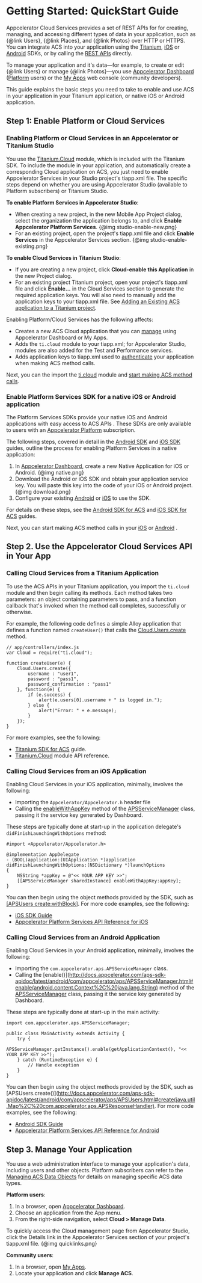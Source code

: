 # Getting Started: QuickStart Guide

Appcelerator Cloud Services provides a set of REST APIs for for creating, managing, and
accessing different types of data in your application, such as
{@link Users}, {@link Places}, and {@link Photos} over HTTP or HTTPS. You can integrate ACS into 
your application using the [Titanium](#!/guide/titanium), [iOS](#!/guide/ios) or [Android](#!/guide/android) SDKs, or by calling the
[REST APIs](#!/guide/rest) directly.

To manage your application and it's data&mdash;for example, to create or edit {@link Users} or manage 
{@link Photos}&mdash;you use [Appcelerator Dashboard](https://dashboard.appcelerator.com) 
([Platform](http://www.appcelerator.com/platform/appcelerator-platform/) users) 
or the [My Apps](https://my.appcelerator.com/apps) web console (community developers).

This guide explains the basic steps you need to take to enable and use ACS in your application in your Titanium application, or native iOS or Android application.

## Step 1: Enable Platform or Cloud Services

### Enabling Platform or Cloud Services in an Appcelerator or Titanium Studio

You use the [Titanium.Cloud](http://docs.appcelerator.com/titanium/latest/#!/api/Titanium.Cloud) module, 
which is included with the Titanium SDK. To include the module in your application, and automatically create a corresponding Cloud application on ACS, you just need to enable Appcelerator Services in your Studio project's
tiapp.xml file. The specific steps depend on whether you are using Appcelerator Studio (available to Platform subscribers) or Titanium Studio.

**To enable Platform Services in Appcelerator Studio**:

* When creating a new project, in the new Mobile App Project dialog, select the organization the application belongs to, and click **Enable Appcelerator Platform Services**. {@img studio-enable-new.png}
* For an existing project, open the project's tiapp.xml file and click **Enable Services** 
in the Appcelerator Services section. {@img studio-enable-existing.png}

**To enable Cloud Services in Titanium Studio**:

* If you are creating a new project, click **Cloud-enable this Application** in the new Project dialog.
* For an existing project Titanium project, open your project's tiapp.xml file and click **Enable...** in the Cloud Services section to generate the required application keys. You will also need to manually add the application keys to your tiapp.xml file. See [Adding an Existing ACS application to a Titanium project](http://docs.appcelerator.com/cloud/latest/#!/guide/titanium-section-adding-an-existing-acs-application-to-a-titanium-project).

Enabling Platform/Cloud Services has the following affects:

* Creates a new ACS Cloud application that you can [manage](#!/guide/acs_quickstart-section-step-4-manage-your-application-) using Appcelerator Dashboard
or My Apps.
* Adds the `ti.cloud` module to your tiapp.xml; for Appcelerator Studio, modules are also added for the Test and Performance services.
* Adds application keys to tiapp.xml used to [authenticate](#!/guide/acs_authentication) your application when making ACS method calls.

Next, you can the import the [ti.cloud](http://docs.appcelerator.com/titanium/latest/#!/api/Titanium.Cloud) module and [start making ACS method calls](#!/guide/acs_quickstart-section-calling-cloud-services-from-a-titanium-application-). 

### Enable Platform Services SDK for a native iOS or Android application

The Platform Services SDKs provide your native iOS and Android applications with easy access to ACS APIs
. These SDKs are only available to users with an [Appcelerator Platform](http://www.appcelerator.com/platform) subscription.

The following steps, covered in detail in the [Android SDK](#!/guide/android) and [iOS SDK](#!/guide/ios) guides, 
outline the process for enabling Platform Services in a native application:

1. In [Appcelerator Dashboard](https://dashboard.appcelerator.com), create a new Native Application for iOS or Android. {@img native.png} 
2. Download the Android or iOS SDK and obtain your application service key. You will paste this key 
	into the code of your iOS or Android project. {@img download.png}
3. Configure your existing [Android](http://docs.appcelerator.com/cloud/latest/#!/guide/android-section-enabling-cloud-services-in-a-new-project) or [iOS](http://docs.appcelerator.com/cloud/latest/#!/guide/ios-section-enabling-cloud-services-in-a-new-project)
to use the SDK.

For details on these steps, see the [Android SDK for ACS](#!/guide/android) and [iOS SDK for ACS](#!/guide/ios) guides.

Next, you can start making ACS method calls in your [iOS](#!/guide/acs_quickstart-section-calling-cloud-services-from-an-ios-application) or [Android](#!/guide/acs_quickstart-section-calling-cloud-services-from-an-android-application) . 

## Step 2. Use the Appcelerator Cloud Services API in Your App 

### Calling Cloud Services from a Titanium Application <a name="ticloud"></a>

To use the ACS APIs in your Titanium application, you import the `ti.cloud` module and then begin calling
its methods. Each method takes two parameters: an object containing parameters to pass, and a 
function callback that's invoked when the method call completes, successfully or otherwise.

For example, the following code defines a simple Alloy application that defines a function named 
`createUser()` that calls the [Cloud.Users.create](http://docs.appcelerator.com/titanium/latest/#!/api/Titanium.Cloud.Users-method-create)
method.

	// app/controllers/index.js
	var Cloud = require("ti.cloud");

	function createUser(e) {
		Cloud.Users.create({
			username : "user1",
			password : "pass1",
			password_confirmation : "pass1"
		}, function(e) {
			if (e.success) {
				alert(e.users[0].username + " is logged in.");
			} else {
				alert("Error: " + e.message);
			}
		});
	}

For more examples, see the following:

* [Titanium SDK for ACS](#!/guide/titanium) guide.
* [Titanium.Cloud](http://docs.appcelerator.com/titanium/latest/#!/api/Titanium.Cloud) module API reference.

### Calling Cloud Services from an iOS Application

Enabling Cloud Services in your iOS application, minimally, involves the following:

* Importing the `Appcelerator/Appcelerator.h` header file 
* Calling the [enableWithAppKey](http://docs.appcelerator.com/aps-sdk-apidoc/latest/ios/Classes/APSServiceManager.html#//api/name/enableWithAppKey:) method of the [APSServiceManager](http://docs.appcelerator.com/aps-sdk-apidoc/latest/ios/Classes/APSServiceManager.html) class,
passing it the service key generated by Dashboard. 

These steps are  typically done at start-up in the application delegate's `didFinishLaunchingWithOptions`
method:

	#import <Appcelerator/Appcelerator.h>

	@implementation AppDelegate
	- (BOOL)application:(UIApplication *)application didFinishLaunchingWithOptions:(NSDictionary *)launchOptions
	{
	    NSString *appKey = @"<< YOUR APP KEY >>";
	    [[APSServiceManager sharedInstance] enableWithAppKey:appKey];
	}

You can then begin using the object methods provided by the SDK, such as [\[APSUsers create:withBlock\]](http://docs.appcelerator.com/aps-sdk-apidoc/latest/ios/Classes/APSUsers.html#//api/name/create:withBlock:). For more code examples, see the following:

* [iOS SDK Guide](#!/guide/ios)
* [Appcelerator Platform Services API Reference for iOS](http://docs.appcelerator.com/aps-sdk-apidoc/latest/ios/) 

### Calling Cloud Services from an Android Application

Enabling Cloud Services in your Android application, minimally, involves the following:

* Importing the `com.appcelerator.aps.APSServiceManager` class. 
* Calling the [enable()](http://docs.appcelerator.com/aps-sdk-apidoc/latest/android/com/appcelerator/aps/APSServiceManager.html#enable(android.content.Context%2C%20java.lang.String) method of the [APSServiceManager](http://docs.appcelerator.com/aps-sdk-apidoc/latest/android/com/appcelerator/aps/APSServiceManager.html) class,
passing it the service key generated by Dashboard. 

These steps are typically done at start-up in the main activity:

	import com.appcelerator.aps.APSServiceManager;

	public class MainActivity extends Activity {
		try {
			APSServiceManager.getInstance().enable(getApplicationContext(), "<< YOUR APP KEY >>");
		} catch (RuntimeException e) {
			// Handle exception
		}
	}

You can then begin using the object methods provided by the SDK, such as [APSUsers.create()](http://docs.appcelerator.com/aps-sdk-apidoc/latest/android/com/appcelerator/aps/APSUsers.html#create(java.util.Map%2C%20com.appcelerator.aps.APSResponseHandler). For more code examples, see the following:

* [Android SDK Guide](#!/guide/android)
* [Appcelerator Platform Services API Reference for Android](http://docs.appcelerator.com/aps-sdk-apidoc/latest/android/) 

## Step 3. Manage Your Application <a name="manage"></a>

You use a web administration interface to manage your application's data, including users and other objects. Platform subscribers can refer to the [Managing ACS Data Objects](http://docs.appcelerator.com/platform/latest/#!/guide/Managing_ACS_data_objects) for details on managing specific ACS data types.

**Platform users**:

1. In a browser, open [Appcelerator Dashboard](https://dashboard.appcelerator.com).
2. Choose an application from the App menu.
3. From the right-side navigation, select **Cloud > Manage Data**.

To quickly access the Cloud management page from Appcelerator Studio, click the Details link in the Appcelerator Services section of your project's tiapp.xml file. {@img quicklinks.png}

**Community users**:

1.  In a browser, open [My Apps](https://my.appcelerator.com/apps).
2.  Locate your application and click **Manage ACS**.

<style>
	#toc: {
		max-width: 300px
	}
</style>
